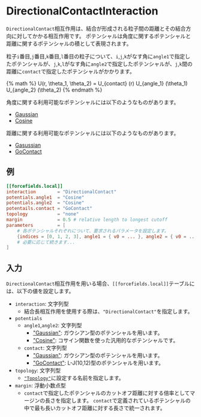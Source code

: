 # DirectionalContactInteraction

`DirectionalContact`相互作用は、結合が形成される粒子間の距離とその結合方向に対してかかる相互作用です。
ポテンシャルは角度に関するポテンシャルと距離に関するポテンシャルの積として表現されます。

粒子`i`番目,`j`番目,`k`番目,`l`番目の粒子について、`i`,`j`,`k`がなす角に`angle1`で指定したポテンシャルが、`j`,`k`,`l`がなす角に`angle2`で指定したポテンシャルが、`j`,`k`間の距離に`contact`で指定したポテンシャルがかかります。

{% math %}
U(r, \theta_1, \theta_2) = U_{contact} (r) U_{angle_1} (\theta_1) U_{angle_2} (\theta_2)
{% endmath %}

角度に関する利用可能なポテンシャルには以下のようなものがあります。

- [Gaussian](GaussianPotential.md)
- [Cosine](CosinePotential.md)

距離に関する利用可能なポテンシャルには以下のようなものがあります。

- [Gasussian](Gaussian.md)
- [GoContact](GoContact.md)

## 例

```toml
[[forcefields.local]]
interaction        = "DirectionalContact"
potentials.angle1  = "Cosine"
potentials.angle2  = "Cosine"
potentails.contact = "GoContact"
topology           = "none"
margin             = 0.5 # relative length to longest cutoff
parameters         = [
    # 各ポテンシャルそれぞれについて、要求されるパラメータを設定します。
    {indices = [0, 1, 2, 3], angle1 = { v0 = ... }, angle2 = { v0 = ... }, contact = { v0 = ... }},
    # 必要に応じて続きます...
]
```

## 入力

`DirectionalContact`相互作用を用いる場合、`[[forcefields.local]]`テーブルには、以下の値を設定します。

- `interaction`: 文字列型
  - 結合長相互作用を使用する際は、`"DirectionalContact"`を指定します。
- `potentials`
  - `angle1`,`angle2`: 文字列型
    - ["Gaussian"](Gaussian.md): ガウシアン型のポテンシャルを用います。
    - ["Cosine"](Cosine.md): コサイン関数を使った汎用的なポテンシャルです。
  - `contact`: 文字列型
    - ["Gaussian"](Gaussian.md): ガウシアン型のポテンシャルを用います。
    - ["GoContact"](GoContact.md): L-J(10,12)型のポテンシャルを用います。
- `topology`: 文字列型
  - [`"Topology"`](Topology.md)に設定する名前を指定します。
- `margin`: 浮動小数点型
  - `contact`で指定したポテンシャルのカットオフ距離に対する倍率としてマージンの長さを指定します。
    `contact`で定義されているポテンシャルの中で最も長いカットオフ距離に対する長さで統一されます。
